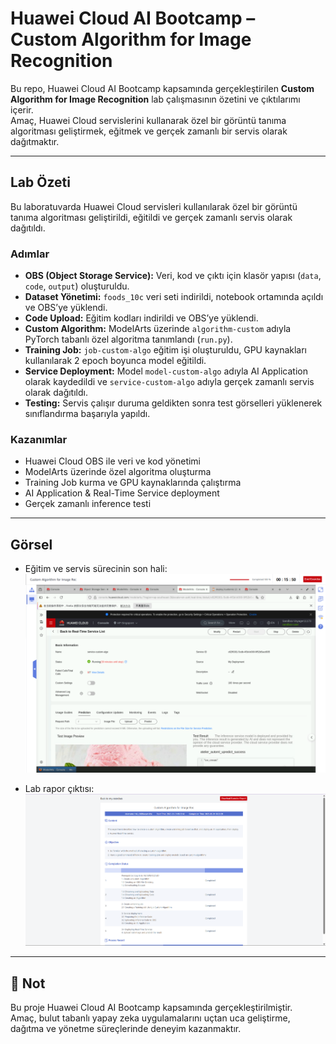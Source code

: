 # Huawei Cloud AI Bootcamp – Custom Algorithm for Image Recognition

Bu repo, Huawei Cloud AI Bootcamp kapsamında gerçekleştirilen **Custom Algorithm for Image Recognition** lab çalışmasının özetini ve çıktılarımı içerir.  
Amaç, Huawei Cloud servislerini kullanarak özel bir görüntü tanıma algoritması geliştirmek, eğitmek ve gerçek zamanlı bir servis olarak dağıtmaktır.  

---

## Lab Özeti  

Bu laboratuvarda Huawei Cloud servisleri kullanılarak özel bir görüntü tanıma algoritması geliştirildi, eğitildi ve gerçek zamanlı servis olarak dağıtıldı.  

### Adımlar  
- **OBS (Object Storage Service):** Veri, kod ve çıktı için klasör yapısı (`data`, `code`, `output`) oluşturuldu.  
- **Dataset Yönetimi:** `foods_10c` veri seti indirildi, notebook ortamında açıldı ve OBS’ye yüklendi.  
- **Code Upload:** Eğitim kodları indirildi ve OBS’ye yüklendi.  
- **Custom Algorithm:** ModelArts üzerinde `algorithm-custom` adıyla PyTorch tabanlı özel algoritma tanımlandı (`run.py`).  
- **Training Job:** `job-custom-algo` eğitim işi oluşturuldu, GPU kaynakları kullanılarak 2 epoch boyunca model eğitildi.  
- **Service Deployment:** Model `model-custom-algo` adıyla AI Application olarak kaydedildi ve `service-custom-algo` adıyla gerçek zamanlı servis olarak dağıtıldı.  
- **Testing:** Servis çalışır duruma geldikten sonra test görselleri yüklenerek sınıflandırma başarıyla yapıldı.  

### Kazanımlar  
- Huawei Cloud OBS ile veri ve kod yönetimi  
- ModelArts üzerinde özel algoritma oluşturma  
- Training Job kurma ve GPU kaynaklarında çalıştırma  
- AI Application & Real-Time Service deployment  
- Gerçek zamanlı inference testi  

---

## Görsel

- Eğitim ve servis sürecinin son hali:  
  ![Final Result](images/final-result-custom-algorithm.png)  

- Lab rapor çıktısı:  
  ![Report Screenshot](images/report-screenshot-custom-algorithm.png) 

---

## 📌 Not  
Bu proje Huawei Cloud AI Bootcamp kapsamında gerçekleştirilmiştir.  
Amaç, bulut tabanlı yapay zeka uygulamalarını uçtan uca geliştirme, dağıtma ve yönetme süreçlerinde deneyim kazanmaktır.  
